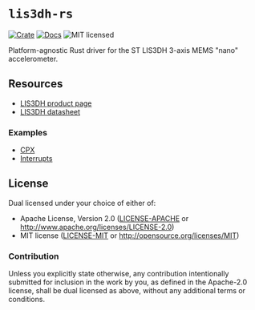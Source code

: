 # `lis3dh-rs`

[![Crate][crate-image]][crate-link]
[![Docs][docs-image]][docs-link]
![MIT licensed][license-image]

Platform-agnostic Rust driver for the ST LIS3DH 3-axis MEMS "nano" accelerometer.

## Resources

- [LIS3DH product page][product-page]
- [LIS3DH datasheet][datasheet]

### Examples

- [CPX](https://github.com/BenBergman/lis3dh-rs/blob/master/examples/cpx.rs)
- [Interrupts](https://github.com/tweedegolf/lis3dh-interrupt-demo)

## License

Dual licensed under your choice of either of:

 - Apache License, Version 2.0 ([LICENSE-APACHE](LICENSE-APACHE) or
   http://www.apache.org/licenses/LICENSE-2.0)
 - MIT license ([LICENSE-MIT](LICENSE-MIT) or
   http://opensource.org/licenses/MIT)

### Contribution

Unless you explicitly state otherwise, any contribution intentionally submitted
for inclusion in the work by you, as defined in the Apache-2.0 license, shall
be dual licensed as above, without any additional terms or conditions.

[crate-image]: https://img.shields.io/crates/v/lis3dh.svg
[crate-link]: https://crates.io/crates/lis3dh
[docs-image]: https://docs.rs/lis3dh/badge.svg
[docs-link]: https://docs.rs/lis3dh/
[license-image]: https://img.shields.io/badge/license-Apache2.0/MIT-blue.svg
[product-page]: https://www.st.com/en/mems-and-sensors/lis3dh.html
[datasheet]: https://www.st.com/resource/en/datasheet/lis3dh.pdf
